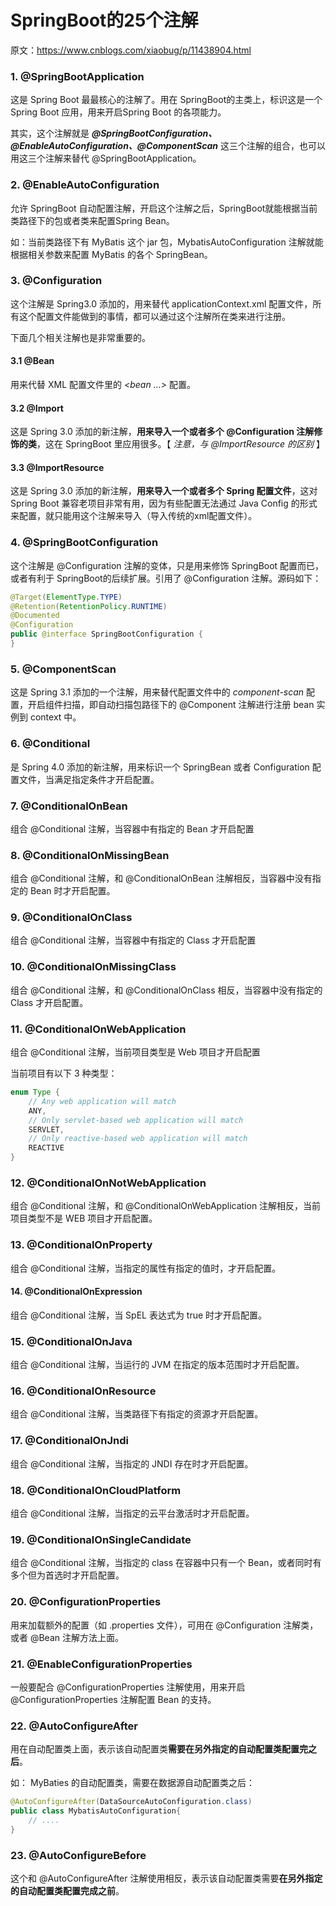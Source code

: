 # SpringBoot的25个注解

原文：https://www.cnblogs.com/xiaobug/p/11438904.html



### 1. @SpringBootApplication

这是 Spring Boot 最最核心的注解了。用在 SpringBoot的主类上，标识这是一个 Spring Boot 应用，用来开启Spring Boot 的各项能力。

其实，这个注解就是 ***@SpringBootConfiguration、@EnableAutoConfiguration、@ComponentScan*** 这三个注解的组合，也可以用这三个注解来替代 @SpringBootApplication。

### 2. @EnableAutoConfiguration

允许 SpringBoot 自动配置注解，开启这个注解之后，SpringBoot就能根据当前类路径下的包或者类来配置Spring Bean。

如：当前类路径下有 MyBatis 这个 jar 包，MybatisAutoConfiguration 注解就能根据相关参数来配置 MyBatis 的各个 SpringBean。

### 3. @Configuration

这个注解是 Spring3.0 添加的，用来替代 applicationContext.xml 配置文件，所有这个配置文件能做到的事情，都可以通过这个注解所在类来进行注册。

下面几个相关注解也是非常重要的。

#### 3.1 @Bean

用来代替 XML 配置文件里的 *<bean ...>* 配置。

#### 3.2 @Import

这是 Spring 3.0 添加的新注解，**用来导入一个或者多个 @Configuration 注解修饰的类**，这在 SpringBoot 里应用很多。【 *注意，与 @ImportResource 的区别* 】

#### 3.3 @ImportResource

这是 Spring 3.0 添加的新注解，**用来导入一个或者多个 Spring 配置文件**，这对 Spring Boot 兼容老项目非常有用，因为有些配置无法通过 Java Config 的形式来配置，就只能用这个注解来导入（导入传统的xml配置文件）。

### 4. @SpringBootConfiguration

这个注解是 @Configuration 注解的变体，只是用来修饰 SpringBoot 配置而已，或者有利于 SpringBoot的后续扩展。引用了 @Configuration 注解。源码如下：

```java
@Target(ElementType.TYPE)
@Retention(RetentionPolicy.RUNTIME)
@Documented
@Configuration
public @interface SpringBootConfiguration {    
}
```

### 5. @ComponentScan

这是 Spring 3.1 添加的一个注解，用来替代配置文件中的 *component-scan* 配置，开启组件扫描，即自动扫描包路径下的 @Component 注解进行注册 bean 实例到 context 中。

### 6. @Conditional

是 Spring 4.0 添加的新注解，用来标识一个 SpringBean 或者 Configuration 配置文件，当满足指定条件才开启配置。

### 7. @ConditionalOnBean

组合 @Conditional 注解，当容器中有指定的 Bean 才开启配置

### 8. @ConditionalOnMissingBean

组合 @Conditional 注解，和 @ConditionalOnBean 注解相反，当容器中没有指定的 Bean 时才开启配置。

### 9. @ConditionalOnClass

组合 @Conditional 注解，当容器中有指定的 Class 才开启配置

### 10. @ConditionalOnMissingClass

组合 @Conditional 注解，和 @ConditionalOnClass 相反，当容器中没有指定的 Class 才开启配置。

### 11. @ConditionalOnWebApplication

组合 @Conditional 注解，当前项目类型是 Web 项目才开启配置

当前项目有以下 3 种类型：

```java
enum Type {
    // Any web application will match
    ANY,
    // Only servlet-based web application will match
    SERVLET,
    // Only reactive-based web application will match
    REACTIVE
}
```

### 12. @ConditionalOnNotWebApplication

组合 @Conditional 注解，和 @ConditionalOnWebApplication 注解相反，当前项目类型不是 WEB 项目才开启配置。

### 13. @ConditionalOnProperty

组合 @Conditional 注解，当指定的属性有指定的值时，才开启配置。

#### 14. @ConditionalOnExpression

组合 @Conditional 注解，当 SpEL 表达式为 true 时才开启配置。

### 15. @ConditionalOnJava

组合 @Conditional 注解，当运行的 JVM 在指定的版本范围时才开启配置。

### 16. @ConditionalOnResource

组合 @Conditional 注解，当类路径下有指定的资源才开启配置。

### 17. @ConditionalOnJndi

组合 @Conditional 注解，当指定的 JNDI 存在时才开启配置。

### 18. @ConditionalOnCloudPlatform

组合 @Conditional 注解，当指定的云平台激活时才开启配置。

### 19. @ConditionalOnSingleCandidate

组合 @Conditional 注解，当指定的 class 在容器中只有一个 Bean，或者同时有多个但为首选时才开启配置。

### 20. @ConfigurationProperties

用来加载额外的配置（如 .properties 文件），可用在 @Configuration 注解类，或者 @Bean 注解方法上面。

### 21. @EnableConfigurationProperties

一般要配合 @ConfigurationProperties 注解使用，用来开启 @ConfigurationProperties 注解配置 Bean 的支持。

### 22. @AutoConfigureAfter

用在自动配置类上面，表示该自动配置类**需要在另外指定的自动配置类配置完之后**。

如： MyBaties 的自动配置类，需要在数据源自动配置类之后：

```java
@AutoConfigureAfter(DataSourceAutoConfiguration.class)
public class MybatisAutoConfiguration{
    // ....
}
```

### 23. @AutoConfigureBefore

这个和 @AutoConfigureAfter 注解使用相反，表示该自动配置类需要**在另外指定的自动配置类配置完成之前**。



